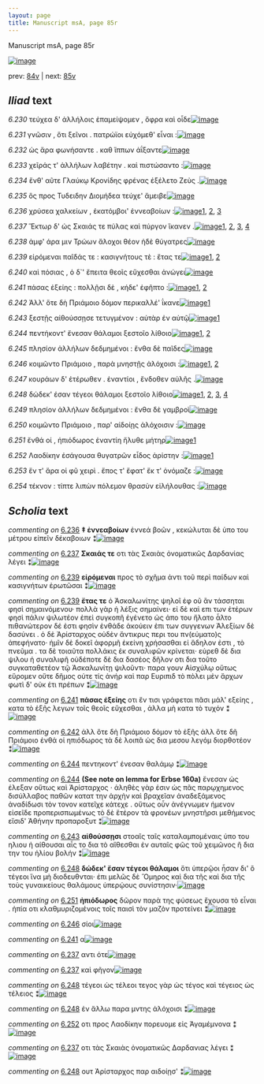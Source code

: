 ```yaml
---
layout: page
title: Manuscript msA, page 85r
---
```


Manuscript msA, page 85r

[![image](http://www.homermultitext.org/iipsrv?OBJ=IIP,1.0&FIF=/project/homer/pyramidal/deepzoom/hmt/vaimg/2017a/VA085RN_0257.tif&WID=100&CVT=JPEG)](http://www.homermultitext.org/ict2/?urn=urn:cite2:hmt:vaimg.2017a:VA085RN_0257)

prev:  [84v](../84v) | next:  [85v](../85v)

## *Iliad* text

*6.230* <a id="6.230"/> τεύχεα δ' ἀλλήλοις ἐπαμείψομεν , ὄφρα καὶ οἷδε[![image](http://www.homermultitext.org/iipsrv?OBJ=IIP,1.0&FIF=/project/homer/pyramidal/deepzoom/hmt/vaimg/2017a/VA085RN_0257.tif&RGN=0.166,0.2171,0.444,0.0301&WID=1000&CVT=JPEG)](http://www.homermultitext.org/ict2/?urn=urn:cite2:hmt:vaimg.2017a:VA085RN_0257@0.166,0.2171,0.444,0.0301)

*6.231* <a id="6.231"/> γνῶσιν , ὅτι ξεῖνοι . πατρώϊοι εὐχόμεθ' εἶναι :[![image](http://www.homermultitext.org/iipsrv?OBJ=IIP,1.0&FIF=/project/homer/pyramidal/deepzoom/hmt/vaimg/2017a/VA085RN_0257.tif&RGN=0.163,0.2397,0.444,0.0301&WID=1000&CVT=JPEG)](http://www.homermultitext.org/ict2/?urn=urn:cite2:hmt:vaimg.2017a:VA085RN_0257@0.163,0.2397,0.444,0.0301)

*6.232* <a id="6.232"/> ὡς ἄρα φωνήσαντε . καθ ἵππων ἀΐξαντε[![image](http://www.homermultitext.org/iipsrv?OBJ=IIP,1.0&FIF=/project/homer/pyramidal/deepzoom/hmt/vaimg/2017a/VA085RN_0257.tif&RGN=0.157,0.26,0.444,0.0301&WID=1000&CVT=JPEG)](http://www.homermultitext.org/ict2/?urn=urn:cite2:hmt:vaimg.2017a:VA085RN_0257@0.157,0.26,0.444,0.0301)

*6.233* <a id="6.233"/> χεῖράς τ' ἀλλήλων λαβέτην . καὶ πιστώσαντο :[![image](http://www.homermultitext.org/iipsrv?OBJ=IIP,1.0&FIF=/project/homer/pyramidal/deepzoom/hmt/vaimg/2017a/VA085RN_0257.tif&RGN=0.159,0.278,0.444,0.0301&WID=1000&CVT=JPEG)](http://www.homermultitext.org/ict2/?urn=urn:cite2:hmt:vaimg.2017a:VA085RN_0257@0.159,0.278,0.444,0.0301)

*6.234* <a id="6.234"/> ἔνθ' αῦτε Γλαύκῳ Κρονίδης φρένας ἐξέλετο Ζεὺς .[![image](http://www.homermultitext.org/iipsrv?OBJ=IIP,1.0&FIF=/project/homer/pyramidal/deepzoom/hmt/vaimg/2017a/VA085RN_0257.tif&RGN=0.159,0.2945,0.466,0.0301&WID=1000&CVT=JPEG)](http://www.homermultitext.org/ict2/?urn=urn:cite2:hmt:vaimg.2017a:VA085RN_0257@0.159,0.2945,0.466,0.0301)

*6.235* <a id="6.235"/> ὃς προς Τυδειδην Διομήδεα τεύχε' ἄμειβε[![image](http://www.homermultitext.org/iipsrv?OBJ=IIP,1.0&FIF=/project/homer/pyramidal/deepzoom/hmt/vaimg/2017a/VA085RN_0257.tif&RGN=0.156,0.314,0.466,0.0301&WID=1000&CVT=JPEG)](http://www.homermultitext.org/ict2/?urn=urn:cite2:hmt:vaimg.2017a:VA085RN_0257@0.156,0.314,0.466,0.0301)

*6.236* <a id="6.236"/> χρύσεα χαλκείων , ἑκατόμβοι' ἐννεαβοίων :[![image](http://www.homermultitext.org/iipsrv?OBJ=IIP,1.0&FIF=/project/homer/pyramidal/deepzoom/hmt/vaimg/2017a/VA085RN_0257.tif&RGN=0.152,0.3313,0.466,0.0301&WID=1000&CVT=JPEG)](http://www.homermultitext.org/ict2/?urn=urn:cite2:hmt:vaimg.2017a:VA085RN_0257@0.152,0.3313,0.466,0.0301)[1](#msAil_6.A13), [2](#msA_6.79), [3](#msA_6.78)

*6.237* <a id="6.237"/> Ἕκτωρ δ' ὡς Σκαιάς τε πύλας καὶ πύργον ἵκανεν .[![image](http://www.homermultitext.org/iipsrv?OBJ=IIP,1.0&FIF=/project/homer/pyramidal/deepzoom/hmt/vaimg/2017a/VA085RN_0257.tif&RGN=0.152,0.3524,0.466,0.0301&WID=1000&CVT=JPEG)](http://www.homermultitext.org/ict2/?urn=urn:cite2:hmt:vaimg.2017a:VA085RN_0257@0.152,0.3524,0.466,0.0301)[1](#msAil_6.290), [2](#msA_6.80), [3](#msAint_6.180), [4](#msAil_6.289)

*6.238* <a id="6.238"/> ἀμφ' άρα μιν Τρώων ἄλοχοι θέον ἠδὲ θύγατρες[![image](http://www.homermultitext.org/iipsrv?OBJ=IIP,1.0&FIF=/project/homer/pyramidal/deepzoom/hmt/vaimg/2017a/VA085RN_0257.tif&RGN=0.152,0.3742,0.466,0.0301&WID=1000&CVT=JPEG)](http://www.homermultitext.org/ict2/?urn=urn:cite2:hmt:vaimg.2017a:VA085RN_0257@0.152,0.3742,0.466,0.0301)

*6.239* <a id="6.239"/> εἰρόμεναι παῖδάς τε : κασιγνήτους τὲ : ἔτας τε[![image](http://www.homermultitext.org/iipsrv?OBJ=IIP,1.0&FIF=/project/homer/pyramidal/deepzoom/hmt/vaimg/2017a/VA085RN_0257.tif&RGN=0.151,0.3937,0.466,0.0301&WID=1000&CVT=JPEG)](http://www.homermultitext.org/ict2/?urn=urn:cite2:hmt:vaimg.2017a:VA085RN_0257@0.151,0.3937,0.466,0.0301)[1](#msA_6.82), [2](#msA_6.81)

*6.240* <a id="6.240"/> καὶ πόσιας , ὁ δ`' ἔπειτα θεοῖς εὔχεσθαι ἀνώγει[![image](http://www.homermultitext.org/iipsrv?OBJ=IIP,1.0&FIF=/project/homer/pyramidal/deepzoom/hmt/vaimg/2017a/VA085RN_0257.tif&RGN=0.151,0.4102,0.466,0.0301&WID=1000&CVT=JPEG)](http://www.homermultitext.org/ict2/?urn=urn:cite2:hmt:vaimg.2017a:VA085RN_0257@0.151,0.4102,0.466,0.0301)

*6.241* <a id="6.241"/> πάσας ἐξείης : πολλῇσι δὲ , κήδε' ἐφῆπτο :[![image](http://www.homermultitext.org/iipsrv?OBJ=IIP,1.0&FIF=/project/homer/pyramidal/deepzoom/hmt/vaimg/2017a/VA085RN_0257.tif&RGN=0.151,0.4282,0.466,0.0301&WID=1000&CVT=JPEG)](http://www.homermultitext.org/ict2/?urn=urn:cite2:hmt:vaimg.2017a:VA085RN_0257@0.151,0.4282,0.466,0.0301)[1](#msA_6.83), [2](#msAil_6.A14)

*6.242* <a id="6.242"/> Ἀλλ' ὅτε δὴ Πριάμοιο δόμον περικαλλέ' ΐκανε[![image](http://www.homermultitext.org/iipsrv?OBJ=IIP,1.0&FIF=/project/homer/pyramidal/deepzoom/hmt/vaimg/2017a/VA085RN_0257.tif&RGN=0.148,0.4493,0.466,0.0301&WID=1000&CVT=JPEG)](http://www.homermultitext.org/ict2/?urn=urn:cite2:hmt:vaimg.2017a:VA085RN_0257@0.148,0.4493,0.466,0.0301)[1](#msA_6.84)

*6.243* <a id="6.243"/> ξεστῇς αἰθούσσῃσε τετυγμένον : αὐτὰρ ἐν αὐτῷ[![image](http://www.homermultitext.org/iipsrv?OBJ=IIP,1.0&FIF=/project/homer/pyramidal/deepzoom/hmt/vaimg/2017a/VA085RN_0257.tif&RGN=0.15,0.4688,0.466,0.0301&WID=1000&CVT=JPEG)](http://www.homermultitext.org/ict2/?urn=urn:cite2:hmt:vaimg.2017a:VA085RN_0257@0.15,0.4688,0.466,0.0301)[1](#msA_6.87)

*6.244* <a id="6.244"/> πεντήκοντ' ἔνεσαν θάλαμοι ξεστοῖο λίθοιο[![image](http://www.homermultitext.org/iipsrv?OBJ=IIP,1.0&FIF=/project/homer/pyramidal/deepzoom/hmt/vaimg/2017a/VA085RN_0257.tif&RGN=0.145,0.4884,0.466,0.0301&WID=1000&CVT=JPEG)](http://www.homermultitext.org/ict2/?urn=urn:cite2:hmt:vaimg.2017a:VA085RN_0257@0.145,0.4884,0.466,0.0301)[1](#msA_6.86), [2](#msA_6.85)

*6.245* <a id="6.245"/> πλησίον ἀλλήλων δεδμημένοι : ἔνθα δὲ παῖδες[![image](http://www.homermultitext.org/iipsrv?OBJ=IIP,1.0&FIF=/project/homer/pyramidal/deepzoom/hmt/vaimg/2017a/VA085RN_0257.tif&RGN=0.146,0.5049,0.466,0.0301&WID=1000&CVT=JPEG)](http://www.homermultitext.org/ict2/?urn=urn:cite2:hmt:vaimg.2017a:VA085RN_0257@0.146,0.5049,0.466,0.0301)

*6.246* <a id="6.246"/> κοιμῶντο Πριάμοιο , παρὰ μνηστῇς ἀλόχοισι :[![image](http://www.homermultitext.org/iipsrv?OBJ=IIP,1.0&FIF=/project/homer/pyramidal/deepzoom/hmt/vaimg/2017a/VA085RN_0257.tif&RGN=0.146,0.5259,0.466,0.0301&WID=1000&CVT=JPEG)](http://www.homermultitext.org/ict2/?urn=urn:cite2:hmt:vaimg.2017a:VA085RN_0257@0.146,0.5259,0.466,0.0301)[1](#msAext_6.296), [2](#msAim_6.235)

*6.247* <a id="6.247"/> κουράων δ' ἑτέρωθεν . ἐναντίοι , ἔνδοθεν αὐλῆς .[![image](http://www.homermultitext.org/iipsrv?OBJ=IIP,1.0&FIF=/project/homer/pyramidal/deepzoom/hmt/vaimg/2017a/VA085RN_0257.tif&RGN=0.154,0.5432,0.466,0.0301&WID=1000&CVT=JPEG)](http://www.homermultitext.org/ict2/?urn=urn:cite2:hmt:vaimg.2017a:VA085RN_0257@0.154,0.5432,0.466,0.0301)

*6.248* <a id="6.248"/> δώδεκ' έσαν τέγεοι θάλαμοι ξεστοῖο λίθοιο[![image](http://www.homermultitext.org/iipsrv?OBJ=IIP,1.0&FIF=/project/homer/pyramidal/deepzoom/hmt/vaimg/2017a/VA085RN_0257.tif&RGN=0.137,0.5657,0.466,0.0301&WID=1000&CVT=JPEG)](http://www.homermultitext.org/ict2/?urn=urn:cite2:hmt:vaimg.2017a:VA085RN_0257@0.137,0.5657,0.466,0.0301)[1](#msAim_6.237), [2](#msA_6.88), [3](#msAim_6.236), [4](#msAint_6.181)

*6.249* <a id="6.249"/> πλησίον ἀλλήλων δεδμημένοι : ἔνθα δὲ γαμβροὶ[![image](http://www.homermultitext.org/iipsrv?OBJ=IIP,1.0&FIF=/project/homer/pyramidal/deepzoom/hmt/vaimg/2017a/VA085RN_0257.tif&RGN=0.138,0.5808,0.466,0.0301&WID=1000&CVT=JPEG)](http://www.homermultitext.org/ict2/?urn=urn:cite2:hmt:vaimg.2017a:VA085RN_0257@0.138,0.5808,0.466,0.0301)

*6.250* <a id="6.250"/> κοιμῶντο Πριάμοιο , παρ' αἰδοίῃς ἀλόχοισιν :[![image](http://www.homermultitext.org/iipsrv?OBJ=IIP,1.0&FIF=/project/homer/pyramidal/deepzoom/hmt/vaimg/2017a/VA085RN_0257.tif&RGN=0.138,0.6011,0.466,0.0301&WID=1000&CVT=JPEG)](http://www.homermultitext.org/ict2/?urn=urn:cite2:hmt:vaimg.2017a:VA085RN_0257@0.138,0.6011,0.466,0.0301)

*6.251* <a id="6.251"/> ἔνθά οἱ , ἡπιόδωρος ἐναντίη ἤλυθε μήτηρ[![image](http://www.homermultitext.org/iipsrv?OBJ=IIP,1.0&FIF=/project/homer/pyramidal/deepzoom/hmt/vaimg/2017a/VA085RN_0257.tif&RGN=0.138,0.6191,0.466,0.0301&WID=1000&CVT=JPEG)](http://www.homermultitext.org/ict2/?urn=urn:cite2:hmt:vaimg.2017a:VA085RN_0257@0.138,0.6191,0.466,0.0301)[1](#msA_6.89)

*6.252* <a id="6.252"/> Λαοδίκην ἐσάγουσα θυγατρῶν εἶδος ἀρίστην :[![image](http://www.homermultitext.org/iipsrv?OBJ=IIP,1.0&FIF=/project/homer/pyramidal/deepzoom/hmt/vaimg/2017a/VA085RN_0257.tif&RGN=0.137,0.6371,0.466,0.0301&WID=1000&CVT=JPEG)](http://www.homermultitext.org/ict2/?urn=urn:cite2:hmt:vaimg.2017a:VA085RN_0257@0.137,0.6371,0.466,0.0301)[1](#msAim_6.238)

*6.253* <a id="6.253"/> ἔν τ' ἄρα οἱ φῦ χειρὶ . ἔπος τ' ἔφατ' ἔκ τ' ὀνόμαζε :[![image](http://www.homermultitext.org/iipsrv?OBJ=IIP,1.0&FIF=/project/homer/pyramidal/deepzoom/hmt/vaimg/2017a/VA085RN_0257.tif&RGN=0.148,0.6589,0.466,0.0301&WID=1000&CVT=JPEG)](http://www.homermultitext.org/ict2/?urn=urn:cite2:hmt:vaimg.2017a:VA085RN_0257@0.148,0.6589,0.466,0.0301)

*6.254* <a id="6.254"/> τέκνον : τίπτε λιπὼν πόλεμον θρασὺν εἰλήλουθας :[![image](http://www.homermultitext.org/iipsrv?OBJ=IIP,1.0&FIF=/project/homer/pyramidal/deepzoom/hmt/vaimg/2017a/VA085RN_0257.tif&RGN=0.158,0.6762,0.466,0.0301&WID=1000&CVT=JPEG)](http://www.homermultitext.org/ict2/?urn=urn:cite2:hmt:vaimg.2017a:VA085RN_0257@0.158,0.6762,0.466,0.0301)

## *Scholia* text

*commenting on* [6.236](#6.236)  <a id="msA_6.79"/> **‡ ἐννεαβοίων** ἐννεά βοῶν , κεκώλυται δὲ ὑπο του μέτρου εἰπεῖν δέκαβοιων ⁑[![image](http://www.homermultitext.org/iipsrv?OBJ=IIP,1.0&FIF=/project/homer/pyramidal/deepzoom/hmt/vaimg/2017a/VA085RN_0257.tif&RGN=0.19620486,0.12544952,0.42114959,0.01535270&WID=1000&CVT=JPEG)](http://www.homermultitext.org/ict2/?urn=urn:cite2:hmt:vaimg.2017a:VA085RN_0257@0.19620486,0.12544952,0.42114959,0.01535270)

*commenting on* [6.237](#6.237)  <a id="msA_6.80"/> **Σκαιάς τε** οτι τὰς Σκαιὰς ὀνοματικῶς Δαρδανίας λέγει ⁑[![image](http://www.homermultitext.org/iipsrv?OBJ=IIP,1.0&FIF=/project/homer/pyramidal/deepzoom/hmt/vaimg/2017a/VA085RN_0257.tif&RGN=0.16912307,0.12918396,0.62785556,0.02157676&WID=1000&CVT=JPEG)](http://www.homermultitext.org/ict2/?urn=urn:cite2:hmt:vaimg.2017a:VA085RN_0257@0.16912307,0.12918396,0.62785556,0.02157676)

*commenting on* [6.239](#6.239)  <a id="msA_6.81"/> **εἰρόμεναι** προς τὸ σχῆμα ἀντι τοῦ περὶ παίδων καὶ κασιγνήτων ἐρωτῶσαι ⁑[![image](http://www.homermultitext.org/iipsrv?OBJ=IIP,1.0&FIF=/project/homer/pyramidal/deepzoom/hmt/vaimg/2017a/VA085RN_0257.tif&RGN=0.33216654,0.13914246,0.44657332,0.01784232&WID=1000&CVT=JPEG)](http://www.homermultitext.org/ict2/?urn=urn:cite2:hmt:vaimg.2017a:VA085RN_0257@0.33216654,0.13914246,0.44657332,0.01784232)

*commenting on* [6.239](#6.239)  <a id="msA_6.82"/> **ἔτας τε** ὁ Ἀσκαλωνίτης ψηλοῖ ἐφ οῦ ἂν τάσσηται φησὶ σημαινόμενου· πολλὰ γὰρ ἡ λέξις σημαίνει· εἰ δὲ καὶ επι των ἑτέρων φησὶ πάλιν ψιλωτέον ἐπεὶ συγκοπῆ ἐγένετο ὡς ἀπο του ἤλατο ἆλτο πιθανώτερον δέ ἐστι φησὶν ἐνθάδε ἀκούειν ἐπι των συγγενων Ἀλεξίων δὲ δασύνει . ὁ δὲ Ἀρίσταρχος οὐδὲν ἄντικρυς περι του πν(εύματο)ς ἀπεφήνατο· ἡμῖν δὲ δοκεῖ ἀφορμῆ ἐκείνη χρήσασθαι εἰ ἄδηλον ἐστι , τὸ πνεῦμα . τα δὲ τοιαῦτα πολλάκις ἐκ συναλιφῶν κρίνεται· εὑρεθ δὲ δια ψιλου ἡ συναλιφῆ οὐδέποτε δὲ δια δασέος δῆλον οτι δια τοῦτο συγκαταθετέον τῷ Ἀσκαλωνίτῃ ψιλοῦντι· παρα γουν Αἰσχύλῳ οὕτως εὕρομεν οὔτε δῆμος οὐτε τίς ἀνήρ καὶ παρ Ευριπιδ τὸ πὸλει μὲν ἄρχων φωτὶ δ' οὐκ έτι πρέπων ⁑[![image](http://www.homermultitext.org/iipsrv?OBJ=IIP,1.0&FIF=/project/homer/pyramidal/deepzoom/hmt/vaimg/2017a/VA085RN_0257.tif&RGN=0.15917465,0.14868603,0.64775239,0.09377593&WID=1000&CVT=JPEG)](http://www.homermultitext.org/ict2/?urn=urn:cite2:hmt:vaimg.2017a:VA085RN_0257@0.15917465,0.14868603,0.64775239,0.09377593)

*commenting on* [6.241](#6.241)  <a id="msA_6.83"/> **πάσας ἑξείης** οτι ἔν τισι γράφεται πᾶσι μάλ' εξείης , κατα τὸ ἑξῆς λεγων τοῖς θεοῖς εὔχεσθαι , ἀλλα μὴ κατα τὸ τυχόν ⁑[![image](http://www.homermultitext.org/iipsrv?OBJ=IIP,1.0&FIF=/project/homer/pyramidal/deepzoom/hmt/vaimg/2017a/VA085RN_0257.tif&RGN=0.59690494,0.24232365,0.20670597,0.03928077&WID=1000&CVT=JPEG)](http://www.homermultitext.org/ict2/?urn=urn:cite2:hmt:vaimg.2017a:VA085RN_0257@0.59690494,0.24232365,0.20670597,0.03928077)

*commenting on* [6.242](#6.242)  <a id="msA_6.84.comment"/> ἀλλ ὅτε δὴ Πριάμοιο δόμον τὸ ἑξῆς ἀλλ ὅτε δῆ Πριάμοιο ἐνθά οἱ ηπιόδωρος τὰ δὲ λοιπᾶ ὡς δια μεσου λεγόμ διορθοτέον ⁑[![image](http://www.homermultitext.org/iipsrv?OBJ=IIP,1.0&FIF=/project/homer/pyramidal/deepzoom/hmt/vaimg/2017a/VA085RN_0257.tif&RGN=0.61348563,0.27828492,0.18975682,0.04674965&WID=1000&CVT=JPEG)](http://www.homermultitext.org/ict2/?urn=urn:cite2:hmt:vaimg.2017a:VA085RN_0257@0.61348563,0.27828492,0.18975682,0.04674965)

*commenting on* [6.244](#6.244)  <a id="msA_6.85.comment"/> πεντηκοντ' ένεσαν θαλάμῳ ⁑[![image](http://www.homermultitext.org/iipsrv?OBJ=IIP,1.0&FIF=/project/homer/pyramidal/deepzoom/hmt/vaimg/2017a/VA085RN_0257.tif&RGN=0.59506264,0.31562932,0.19380987,0.02130014&WID=1000&CVT=JPEG)](http://www.homermultitext.org/ict2/?urn=urn:cite2:hmt:vaimg.2017a:VA085RN_0257@0.59506264,0.31562932,0.19380987,0.02130014)

*commenting on* [6.244](#6.244)  <a id="msA_6.86"/> **(See note on lemma for Erbse 160a)** ἔνεσαν ὡς έλεξαν οὕτως καὶ Ἀρίσταρχος · ἀληθὲς γὰρ ἐσιν ὡς πᾶς παρῳχημενος δισύλλαβος παθῶν κατατ την ἀρχὴν καὶ βραχεῖαν ἀναδεξάμενος ἀναδίδωσι τὸν τονον κατεῖχε κάτεχε . οὕτως οὖν ἀνέγνωμεν ήμενον εἰσεῖδε προπερισπωμένως τὸ δὲ ἕτέρον τὰ φρονέων μνηστῆρσι μεθήμενος εἴσιδ' Ἀθήνην προπαροξυτ ⁑[![image](http://www.homermultitext.org/iipsrv?OBJ=IIP,1.0&FIF=/project/homer/pyramidal/deepzoom/hmt/vaimg/2017a/VA085RN_0257.tif&RGN=0.59579956,0.32337483,0.20633751,0.09737206&WID=1000&CVT=JPEG)](http://www.homermultitext.org/ict2/?urn=urn:cite2:hmt:vaimg.2017a:VA085RN_0257@0.59579956,0.32337483,0.20633751,0.09737206)

*commenting on* [6.243](#6.243)  <a id="msA_6.87"/> **αἰθούσσῃσι** στοαῖς ταῖς καταλαμπομέναις ὑπο του ηλιου ἠ αίθουσαι αἷς το δια τὸ αἵθεσθαι ἐν αυταῖς φῶς τοῦ χειμῶνος ἢ δια την του ἡλίου βολήν ⁑[![image](http://www.homermultitext.org/iipsrv?OBJ=IIP,1.0&FIF=/project/homer/pyramidal/deepzoom/hmt/vaimg/2017a/VA085RN_0257.tif&RGN=0.59174650,0.42213001,0.19749447,0.05338866&WID=1000&CVT=JPEG)](http://www.homermultitext.org/ict2/?urn=urn:cite2:hmt:vaimg.2017a:VA085RN_0257@0.59174650,0.42213001,0.19749447,0.05338866)

*commenting on* [6.248](#6.248)  <a id="msA_6.88"/> **δώδεκ' ἔσαν τέγεοι θάλαμοι** ὅτι ὑπερῷοι ἦσαν δι' ὃ τέγεοι ἵνα μὴ διοδευθνται· ἐπι μελῶς δὲ Ὅμηρος καὶ δια τῆς καὶ δια τῆς τοὺς γυναικείους θαλάμους ὑπερῴους συνίστησιν·[![image](http://www.homermultitext.org/iipsrv?OBJ=IIP,1.0&FIF=/project/homer/pyramidal/deepzoom/hmt/vaimg/2017a/VA085RN_0257.tif&RGN=0.14480472,0.71244813,0.61901253,0.03402490&WID=1000&CVT=JPEG)](http://www.homermultitext.org/ict2/?urn=urn:cite2:hmt:vaimg.2017a:VA085RN_0257@0.14480472,0.71244813,0.61901253,0.03402490)

*commenting on* [6.251](#6.251)  <a id="msA_6.89"/> **ἠπιόδωρος** δῶρον παρὰ της φύσεως ἔχουσα τὸ εἶναι . ἠπία οτι κλαθμυριζομένοις τοῖς παισὶ τὸν μαζὸν προτείνει ⁑[![image](http://www.homermultitext.org/iipsrv?OBJ=IIP,1.0&FIF=/project/homer/pyramidal/deepzoom/hmt/vaimg/2017a/VA085RN_0257.tif&RGN=0.15585851,0.74190871,0.63338246,0.02323651&WID=1000&CVT=JPEG)](http://www.homermultitext.org/ict2/?urn=urn:cite2:hmt:vaimg.2017a:VA085RN_0257@0.15585851,0.74190871,0.63338246,0.02323651)

*commenting on* [6.246](#6.246)  <a id="msAext_6.296.comment"/> σίοι[![image](http://www.homermultitext.org/iipsrv?OBJ=IIP,1.0&FIF=/project/homer/pyramidal/deepzoom/hmt/vaimg/2017a/VA085RN_0257.tif&RGN=0.84146037,0.52018021,0.02575644,0.01802140&WID=1000&CVT=JPEG)](http://www.homermultitext.org/ict2/?urn=urn:cite2:hmt:vaimg.2017a:VA085RN_0257@0.84146037,0.52018021,0.02575644,0.01802140)

*commenting on* [6.241](#6.241)  <a id="msAil_6.A14.comment"/> α[![image](http://www.homermultitext.org/iipsrv?OBJ=IIP,1.0&FIF=/project/homer/pyramidal/deepzoom/hmt/vaimg/2017a/VA085RN_0257.tif&RGN=0.462,0.4343,0.028,0.0105&WID=1000&CVT=JPEG)](http://www.homermultitext.org/ict2/?urn=urn:cite2:hmt:vaimg.2017a:VA085RN_0257@0.462,0.4343,0.028,0.0105)

*commenting on* [6.237](#6.237)  <a id="msAil_6.289.comment"/> αντι ότε[![image](http://www.homermultitext.org/iipsrv?OBJ=IIP,1.0&FIF=/project/homer/pyramidal/deepzoom/hmt/vaimg/2017a/VA085RN_0257.tif&RGN=0.27487104,0.35311203,0.02210759,0.00816044&WID=1000&CVT=JPEG)](http://www.homermultitext.org/ict2/?urn=urn:cite2:hmt:vaimg.2017a:VA085RN_0257@0.27487104,0.35311203,0.02210759,0.00816044)

*commenting on* [6.237](#6.237)  <a id="msAil_6.290.comment"/> καὶ φῆγον[![image](http://www.homermultitext.org/iipsrv?OBJ=IIP,1.0&FIF=/project/homer/pyramidal/deepzoom/hmt/vaimg/2017a/VA085RN_0257.tif&RGN=0.50055269,0.35449516,0.03610906,0.01134163&WID=1000&CVT=JPEG)](http://www.homermultitext.org/ict2/?urn=urn:cite2:hmt:vaimg.2017a:VA085RN_0257@0.50055269,0.35449516,0.03610906,0.01134163)

*commenting on* [6.248](#6.248)  <a id="msAim_6.236.comment"/> τέγεοι ὡς τέλεοι τεγος γὰρ ὡς τέγος καὶ τέγειος ὡς τέλειος ⁑[![image](http://www.homermultitext.org/iipsrv?OBJ=IIP,1.0&FIF=/project/homer/pyramidal/deepzoom/hmt/vaimg/2017a/VA085RN_0257.tif&RGN=0.56429624,0.57026279,0.12011791,0.01770401&WID=1000&CVT=JPEG)](http://www.homermultitext.org/ict2/?urn=urn:cite2:hmt:vaimg.2017a:VA085RN_0257@0.56429624,0.57026279,0.12011791,0.01770401)

*commenting on* [6.248](#6.248)  <a id="msAim_6.237.comment"/> ἐν ἄλλω παρα μντης ἀλόχοισι ⁑[![image](http://www.homermultitext.org/iipsrv?OBJ=IIP,1.0&FIF=/project/homer/pyramidal/deepzoom/hmt/vaimg/2017a/VA085RN_0257.tif&RGN=0.59193073,0.60705394,0.09579956,0.01507607&WID=1000&CVT=JPEG)](http://www.homermultitext.org/ict2/?urn=urn:cite2:hmt:vaimg.2017a:VA085RN_0257@0.59193073,0.60705394,0.09579956,0.01507607)

*commenting on* [6.252](#6.252)  <a id="msAim_6.238.comment"/> οτι προς Λαοδίκην πορευομε εἰς Ἀγαμέμνονα ⁑[![image](http://www.homermultitext.org/iipsrv?OBJ=IIP,1.0&FIF=/project/homer/pyramidal/deepzoom/hmt/vaimg/2017a/VA085RN_0257.tif&RGN=0.58198231,0.64661134,0.08658806,0.01894882&WID=1000&CVT=JPEG)](http://www.homermultitext.org/ict2/?urn=urn:cite2:hmt:vaimg.2017a:VA085RN_0257@0.58198231,0.64661134,0.08658806,0.01894882)

*commenting on* [6.237](#6.237)  <a id="msAint_6.180.comment"/> οτι τὰς Σκαιὰς ὀνοματικῶς Δαρδανιας λέγει ⁑[![image](http://www.homermultitext.org/iipsrv?OBJ=IIP,1.0&FIF=/project/homer/pyramidal/deepzoom/hmt/vaimg/2017a/VA085RN_0257.tif&RGN=0.10574797,0.35988935,0.05876934,0.02475795&WID=1000&CVT=JPEG)](http://www.homermultitext.org/ict2/?urn=urn:cite2:hmt:vaimg.2017a:VA085RN_0257@0.10574797,0.35988935,0.05876934,0.02475795)

*commenting on* [6.248](#6.248)  <a id="msAint_6.181.comment"/> ουτ Ἀρίσταρχος παρ αιδοίῃσ' ⁑[![image](http://www.homermultitext.org/iipsrv?OBJ=IIP,1.0&FIF=/project/homer/pyramidal/deepzoom/hmt/vaimg/2017a/VA085RN_0257.tif&RGN=0.10316875,0.60428769,0.05011054,0.02323651&WID=1000&CVT=JPEG)](http://www.homermultitext.org/ict2/?urn=urn:cite2:hmt:vaimg.2017a:VA085RN_0257@0.10316875,0.60428769,0.05011054,0.02323651)